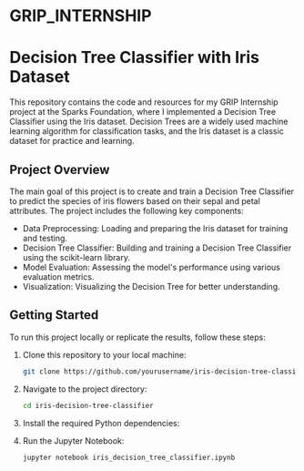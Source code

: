 # GRIP_INTERNSHIP

# Decision Tree Classifier with Iris Dataset

This repository contains the code and resources for my GRIP Internship project at the Sparks Foundation, where I implemented a Decision Tree Classifier using the Iris dataset. Decision Trees are a widely used machine learning algorithm for classification tasks, and the Iris dataset is a classic dataset for practice and learning.

## Project Overview

The main goal of this project is to create and train a Decision Tree Classifier to predict the species of iris flowers based on their sepal and petal attributes. The project includes the following key components:

- Data Preprocessing: Loading and preparing the Iris dataset for training and testing.
- Decision Tree Classifier: Building and training a Decision Tree Classifier using the scikit-learn library.
- Model Evaluation: Assessing the model's performance using various evaluation metrics.
- Visualization: Visualizing the Decision Tree for better understanding.

## Getting Started

To run this project locally or replicate the results, follow these steps:

1. Clone this repository to your local machine:

   ```bash
   git clone https://github.com/yourusername/iris-decision-tree-classifier.git
2. Navigate to the project directory:
   
   ```bash
   cd iris-decision-tree-classifier
3. Install the required Python dependencies:

4. Run the Jupyter Notebook:

   ```bash
   jupyter notebook iris_decision_tree_classifier.ipynb
   
